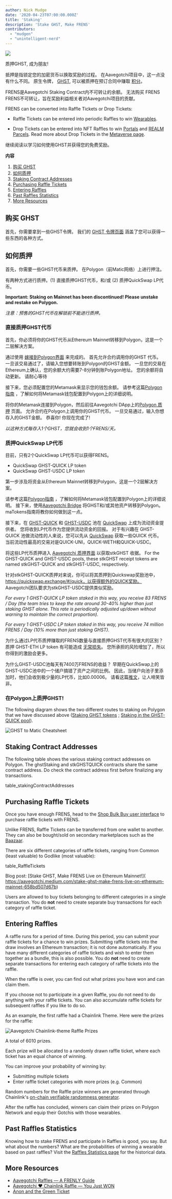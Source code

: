 ```yaml
---
author: Nick Mudge
date: '2020-04-23T07:00:00.000Z'
title: 'Staking'
description: 'Stake GHST, Make FRENS'
contributors:
  - "mudgen"
  - "unintelligent-nerd"
---
```



<div class="headerImageContainer">
<img class="headerImage" src="/staking/staking.png">
<p class="headerImageText">质押GHST, 成为朋友!</p>
</div>

抵押是指锁定您的加密货币以换取奖励的过程。 在Aavegotchi项目中，这一点没有什么不同。 原生令牌， [GHST](/posts/ghst), 可以被质押在预订合同中赚取 [积分](/posts/glossary#frens)。

FRENS是Aavegotchi Staking Contract内不可转让的余额。 无法购买 FRENS FRENS不可转让，旨在奖励利益相关者对Aavegotchi项目的贡献。

FRENS can be converted into Raffle Tickets or Drop Tickets:

* Raffle Tickets can be entered into periodic Raffles to win [Wearables](/wearables).

* Drop Tickets can be entered into NFT Raffles to win [Portals](/portals) and [REALM Parcels](/metaverse). Read more about Drop Tickets in the [Metaverse page](/metaverse).

继续阅读以学习如何使用GHST并获得您的免费奖励。

<div class="contentsBox">

**内容**

<ol>
<li><a href=#purchasing-ghst>购买 GHST</a></li>
<li><a href=#how-to-stake>如何质押 </a></li>
<li><a href=#staking-contract-addresses>Staking Contract Addresses</a></li>
<li><a href=#purchasing-raffle-tickets>Purchasing Raffle Tickets</a></li>
<li><a href=#entering-raffles>Entering Raffles</a></li>
<li><a href=#past-raffles-statistics>Past Raffles Statistics</a></li>
<li><a href=#more-resources>More Resources</a></li>
</ol>

</div>

## 购买 GHST
首先，你需要拿到一些GHST令牌。 我们的 [GHST 令牌页面](/posts/ghst) 涵盖了您可以获得一些东西的各种方式。

## 如何质押
首先，你需要一些GHST代币来质押。 在Polygon（前Matic网络）上进行押注。

有两种方式进行质押。(1) 直接质押GHST代币，和/或 (2) 质押QuickSwap LP代币。

**Important: Staking on Mainnet has been discontinued! Please unstake and restake on Polygon.**

*注意：预售的GHST代币在解锁前不能进行质押。*

### 直接质押GHST代币

首先，你必须将你的GHST代币从Ethereum Mainnet转移到Polygon，这是一个二层解决方案。

通过使用 [嫁接到Polygon界面](https://aavegotchi.com/bridge) 来完成的。 首先允许合约调用你的GHST 代币。 一旦该交易通过了，请输入您想要转账到Polygon的GHST金额。 一旦您的交易在Ethereum上确认，您的余额大约需要7-8分钟到账Polygon地址。 您的余额将自动更新。 请耐心等待

接下来，您必须配置您的Metamask来显示您的钱包余额。 请参考这篇[Polygon指南](/polygon) ，了解如何将Metamask钱包配置到Polygon上的详细说明。

将你的Metamask连接到Polygon，然后前往Aavegotchi DApp上的[Polygon 质押](https://aavegotchi.com/stake-polygon) 页面。 允许合约在Polygon上调用你的GHST代币。 一旦交易通过，输入你想存入的GHST金额。 恭喜你!  你现在完成了!

*以这种方式每存入1个GHST，您就会收到1个FRENS/天。*

### 质押QuickSwap LP代币

目前，只有2个QuickSwap LP代币可以获得FRENS。

* QuickSwap GHST-QUICK LP token
* QuickSwap GHST-USDC LP token

第一步涉及将资金从Ethereum Mainnet转移到Polygon，这是一个2层解决方案。

请参考这篇[Polygon指南](/polygon) ，了解如何将Metamask钱包配置到Polygon上的详细说明。 接下来，使用[Aavegotchi Bridge](https://aavegotchi.com/bridge) 将GHST和/或其他资产转移到Polygon。 maTokens指南将教你如何做到这一点。

接下来，在 [GHST-QUICK](https://info.quickswap.exchange/pair/0x8b1fd78ad67c7da09b682c5392b65ca7caa101b9) 和 [GHST-USDC](https://info.quickswap.exchange/pair/0x096c5ccb33cfc5732bcd1f3195c13dbefc4c82f4) 池在 [QuickSwap](https://quickswap.exchange) 上成为流动资金提供者。 您将收到LP代币作为您提供流动资金的回报。 对于有兴趣在 GHST-QUICK 池做流动性的人来说，您可以先从 [QuickSwap](https://quickswap.exchange) 获取一些QUICK 代币。 当前流动性最高的交易对是QUICK-UNI，QUICK-WETH和QUICK-USDC。

将这些LP代币质押进入 [Aavegotchi 质押界面](https://aavegotchi.com/stake-polygon) 以获取stkGHST 收据。 For the GHST-QUICK and GHST-USDC pools, these stkGHST receipt tokens are named stkGHST-QUICK and stkGHST-USDC, respectively.

针对stkGHST-QUICK质押对来说，你可以将其质押到Quickswap奖励池中，https://quickswap.exchange/#/quick，以获得额外的QUICK奖励。 Aavegotchi团队要求为stkGHST-USDC提供类似奖励。

*For every 1 GHST-QUICK LP token staked in this way, you receive 83 FRENS / Day (the team tries to keep the rate around 30-40% higher than just staking GHST alone. This rate is periodically adjusted up/down without warning to maintain the correct proportion).*

*For every 1 GHST-USDC LP token staked in this way, you receive 74 million FRENS / Day (10% more than just staking GHST).*

为什么通过LP代币质押赚取的FRENS数量与直接质押GHST代币有很大的区别？ 质押 GHST-ETH LP token 有可能造成 [无常损失](/glossary#impermanent-loss)。 您所承担的风险增加了，所以你得到的激励会更多。

为什么GHST-USDC池每天有7400万FRENS的收益？ 早期在QuickSwap上的GHST-USDC池中的一个储户搞错了资产之间的比例。 因此，当储户向池子里添加时，他们会收到极少量的LP代币，比如0.00006。 请看这篇[推文](https://twitter.com/coderdannn/status/1362423402871447554)，让人啼笑皆非。

### 在Polygon上质押GHST!

The following diagram shows the two different routes to staking on Polygon that we have discussed above (<a href=#staking-ghst-tokens-directly>Staking GHST tokens</a> ; <a href=#staking-quickswap-lp-tokens>Staking in the GHST-QUICK pool</a>).

<img class = "bodyImage" src = "/staking/GHST-to-Matic-Cheatsheet.png" alt = "GHST to Matic Cheatsheet" />

## Staking Contract Addresses

The following table shows the various staking contract addresses on Polygon. The ghstStaking and stkGHSTQUICK contracts share the same contract address. Do check the contract address first before finalizing any transactions.

table_stakingContractAddresses

## Purchasing Raffle Tickets

Once you have enough FRENS, head to the [Shop Bulk Buy user interface](https://aavegotchi.com/tickets) to purchase raffle tickets with FRENS.

Unlike FRENS, Raffle Tickets can be transferred from one wallet to another. They can also be bought/sold on secondary marketplaces such as the [Baazaar](/baazaar).

There are six different categories of raffle tickets, ranging from Common (least valuable) to Godlike (most valuable):

table_RaffleTickets

Blog post: \[Stake GHST, Make FRENS Live on Ethereum Mainnet!\]( https://aavegotchi.medium.com/stake-ghst-make-frens-live-on-ethereum-mainnet-658bd507d67b)

Users are allowed to buy tickets belonging to different categories in a single transaction. You do **not** need to create separate buy transactions for each category of raffle ticket.

## Entering Raffles

A raffle runs for a period of time. During this period, you can submit your raffle tickets for a chance to win prizes. Submitting raffle tickets into the draw involves an Ethereum transaction; it is not done automatically. If you have many different categories of raffle tickets and wish to enter them together as a bundle, this is also possible. You do **not** need to create separate transactions for entering each category of raffle tickets into the raffle.

When the raffle is over, you can find out what prizes you have won and can claim them.

If you choose not to participate in a given Raffle, you do not need to do anything with your raffle tickets. You can also accumulate raffle tickets for subsequent raffles if you like to do so.

As an example, the first raffle had a Chainlink Theme. Here were the prizes for the raffle:

<img class = "bodyImage" src = "/staking/link-raffle-prizes.png" alt = "Aavegotchi Chainlink-theme Raffle Prizes" />

A total of 6010 prizes.

Each prize will be allocated to a randomly drawn raffle ticket, where each ticket has an equal chance of winning.

You can improve your probability of winning by:
* Submitting multiple tickets
* Enter raffle ticket categories with more prizes (e.g. Common)

Random numbers for the Raffle prize winners are generated through Chainlink's [on-chain verifiable randomness generator](https://blog.chain.link/verifiable-random-functions-vrf-random-number-generation-rng-feature/).

After the raffle has concluded, winners can claim their prizes on Polygon Network and equip their Gotchis with those wearables.

## Past Raffles Statistics
Knowing how to stake FRENS and participate in Raffles is good, you say. But what about the numbers? What are the probabilities of winning a wearable based on past raffles? Visit the [Raffles Statistics page](/raffles-stats) for the historical data.

## More Resources

- [Aavegotchi Raffles — A FRENLY Guide](https://aavegotchi.medium.com/aavegotchi-raffles-a-frenly-guide-66f624c9bc60)
- [Aavegotchi ❤ Chainlink Raffle — You Just WON](https://aavegotchi.medium.com/aavegotchi-chainlink-raffle-you-just-won-af87712f1018)
- [Anon and the Green Ticket](https://aavegotchi.medium.com/anon-and-the-green-ticket-5776969b3a69)
